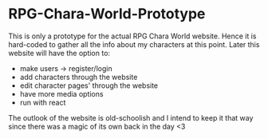 # RPG-Chara-World-Prototype

This is only a prototype for the actual RPG Chara World website. Hence it is hard-coded to gather all the info about my characters at this point. Later this website will have the option to:

- make users -> register/login
- add characters through the website
- edit character pages' through the website
- have more media options
- run with react

The outlook of the website is old-schoolish and I intend to keep it that way since there was a magic of its own back in the day <3
